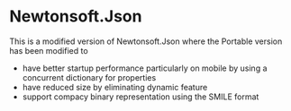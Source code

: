 # Newtonsoft.Json

This is a modified version of Newtonsoft.Json where the Portable version has been modified to
- have better startup performance particularly on mobile by using a concurrent dictionary for properties
- have reduced size by eliminating dynamic feature 
- support compacy binary representation using the SMILE format

